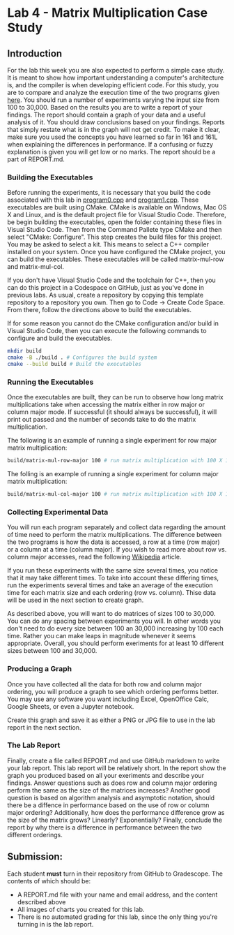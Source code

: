 # Lab 4 - Matrix Multiplication Case Study 

## Introduction

For the lab this week you are also expected to perform a simple case study. It is meant to show
how important understanding a computer's architecture is, and the compiler is when developing
efficient code. For this study, you are to compare and analyze the execution time of the two
programs given [here](./case_study.tar.gz). You should run a number of experiments varying the input size from 100
to 30,000. Based on the results you are to write a report of your findings. The report should
contain a graph of your data and a useful analysis of it. You should draw conclusions based on
your findings. Reports that simply restate what is in the graph will not get credit. To make it
clear, make sure you used the concepts you have learned so far in 161 and 161L when
explaining the differences in performance. If a confusing or fuzzy explanation is given you will
get low or no marks. The report should be a part of REPORT.md.

### Building the Executables

Before running the experiments, it is necessary that you build the code associated with this lab in [program0.cpp](./program0.cpp) and [program1.cpp](./program1.cpp). These executables are built using CMake. CMake is available on Windows, Mac OS X and Linux, and is the default project file for Visual Studio Code. Therefore, be begin building the executables, open the folder containing these files in Visual Studio Code. Then from the Command Pallete type CMake and then select "CMake: Configure". This step creates the build files for this project. You may be asked to select a kit. This means to select a C++ compiler installed on your system. Once you have configured the CMake project, you can build the executables. These executables will be called matrix-mul-row and matrix-mul-col. 

If you don't have Visual Studio Code and the toolchain for C++, then you can do this project in a Codespace on GitHub, just as you've done in previous labs. As usual, create a repository by copying this template repository to a repository you own. Then go to Code -> Create Code Space. From there, follow the directions above to build the executables.

If for some reason you cannot do the CMake configuration and/or build in Visual Studio Code, then you can execute the following commands to configure and build the executables.

```sh
mkdir build
cmake -B ./build . # Configures the build system
cmake --build build # Build the executables
```

### Running the Executables

Once the executables are built, they can be run to observe how long matrix multiplications take when accessing the matrix either in row major or column major mode. If successful (it should always be successful), it will print out passed and the number of seconds take to do the matrix multiplication. 

The following is an example of running a single experiment for row major matrix multiplication:

```sh
build/matrix-mul-row-major 100 # run matrix multiplication with 100 X 100 matrix
```

The folling is an example of running a single experiment for column major matrix multiplication:

```sh
build/matrix-mul-col-major 100 # run matrix multiplication with 100 X 100 matrix
```

### Collecting Experimental Data

You will run each program separately and collect data regarding the amount of time need to perform the matrix multiplications. The difference between the two programs is how the data is accessed, a row at a time (row major) or a column at a time (column major). If you wish to read more about row vs. column major accesses, read the following [Wikipedia](https://en.wikipedia.org/wiki/Row-_and_column-major_order) article.

If you run these experiments with the same size several times, you notice that it may take different times. To take into account these differing times, run the experiments several times and take an average of the execution time for each matrix size and each ordering (row vs. column). Thise data will be used in the next section to create graph.

As described above, you will want to do matrices of sizes 100 to 30,000. You can do any spacing between experiments you will. In other words you don't need to do every size between 100 an 30,000 increasing by 100 each time. Rather you can make leaps in magnitude whenever it seems appropriate. Overall, you should perform exeriments for at least 10 different sizes between 100 and 30,000.

### Producing a Graph

Once you have collected all the data for both row and column major ordering, you will produce a graph to see which ordering performs better. You may use any software you want including Excel, OpenOffice Calc, Google Sheets, or even a Jupyter notebook. 

Create this graph and save it as either a PNG or JPG file to use in the lab report in the next section.

### The Lab Report

Finally, create a file called REPORT.md and use GitHub markdown to write your lab report. This lab
report will be relatively short. In the report show the graph you produced based on all your exeriments and describe your findings. Answer questions such as does row and column major ordering perform the same as the size of the matrices increases? Another good question is based on algorithm analysis and asymptotic notation, should there be a diffence in performance based on the use of row or column major ordering? Additionally, how does the performance difference grow as the size of the matrix grows? Linearly? Exponentially? Finally, conclude the report by why there is a difference in performance between the two different orderings.

## Submission:

Each student **must** turn in their repository from GitHub to Gradescope. The contents of which should be:
- A REPORT.md file with your name and email address, and the content described above
- All images of charts you created for this lab.
- There is no automated grading for this lab, since the only thing you're turning in is the lab report.

